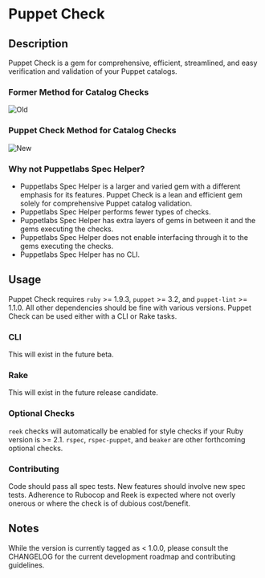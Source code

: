 # Puppet Check

## Description
Puppet Check is a gem for comprehensive, efficient, streamlined, and easy verification and validation of your Puppet catalogs.

### Former Method for Catalog Checks
![Old](https://raw.githubusercontent.com/mschuchard/puppet-check/master/images/puppetcheck_old.png)

### Puppet Check Method for Catalog Checks
![New](https://raw.githubusercontent.com/mschuchard/puppet-check/master/images/puppetcheck_new.png)

### Why not Puppetlabs Spec Helper?
- Puppetlabs Spec Helper is a larger and varied gem with a different emphasis for its features.  Puppet Check is a lean and efficient gem solely for comprehensive Puppet catalog validation.
- Puppetlabs Spec Helper performs fewer types of checks.
- Puppetlabs Spec Helper has extra layers of gems in between it and the gems executing the checks.
- Puppetlabs Spec Helper does not enable interfacing through it to the gems executing the checks.
- Puppetlabs Spec Helper has no CLI.

## Usage
Puppet Check requires `ruby` >= 1.9.3, `puppet` >= 3.2, and `puppet-lint` >= 1.1.0. All other dependencies should be fine with various versions. Puppet Check can be used either with a CLI or Rake tasks.

### CLI
This will exist in the future beta.

### Rake
This will exist in the future release candidate.

### Optional Checks
`reek` checks will automatically be enabled for style checks if your Ruby version is >= 2.1. `rspec`, `rspec-puppet`, and `beaker` are other forthcoming optional checks.

### Contributing

Code should pass all spec tests. New features should involve new spec tests. Adherence to Rubocop and Reek is expected where not overly onerous or where the check is of dubious cost/benefit.

## Notes
While the version is currently tagged as < 1.0.0, please consult the CHANGELOG for the current development roadmap and contributing guidelines.
